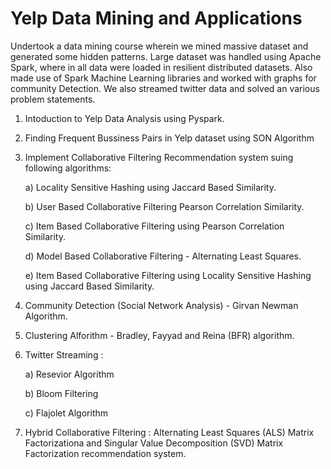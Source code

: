 # Yelp Data Mining and Applications

Undertook a data mining course wherein we mined massive dataset and generated some hidden patterns. Large dataset was handled using Apache Spark, where in all data were loaded in resilient distributed datasets.
Also made use of Spark Machine Learning libraries and worked with graphs for community Detection. We also streamed twitter data and solved an various problem statements.

1) Intoduction to Yelp Data Analysis using Pyspark.

2) Finding Frequent Bussiness Pairs in Yelp dataset using SON Algorithm

3) Implement Collaborative Filtering Recommendation system suing following algorithms:

    a) Locality Sensitive Hashing using Jaccard Based Similarity.
    
    b) User Based Collaborative Filtering Pearson Correlation Similarity.
    
    c) Item Based Collaborative Filtering using Pearson Correlation Similarity.
    
    d) Model Based Collaborative Filtering - Alternating Least Squares.
    
    e) Item Based Collaborative Filtering using Locality Sensitive Hashing using Jaccard Based Similarity.

4) Community Detection (Social Network Analysis) - Girvan Newman Algorithm.

5) Clustering Alforithm - Bradley, Fayyad and Reina (BFR) algorithm.

6) Twitter Streaming :

    a) Resevior Algorithm 
    
    b) Bloom Filtering 
    
    c) Flajolet Algorithm 
    
 7) Hybrid Collaborative Filtering : Alternating Least Squares (ALS) Matrix Factorizationa and Singular Value Decomposition (SVD) Matrix Factorization recommendation system.
